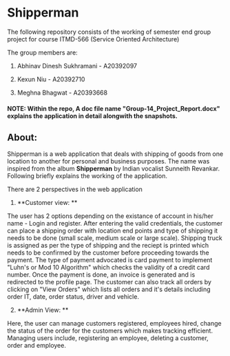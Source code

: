 # Shipperman

The following repository consists of the working of semester end group project for course ITMD-566 (Service Oriented Architecture)

The group members are:

1. Abhinav Dinesh Sukhramani - A20392097

2. Kexun Niu - A20392710

3. Meghna Bhagwat - A20393668

#### NOTE: Within the repo, A doc file name "Group-14_Project_Report.docx" explains the application in detail alongwith the snapshots. 

## About:
  
Shipperman is a web application that deals with shipping of goods from one location to another for personal and business purposes. The name was inspired from the album **Shipperman** by Indian vocalist Sunneith Revankar. Following briefly explains the working of the application. 

There are 2 perspectives in the web application
  
  1. **Customer view: **
  
The user has 2 options depending on the existance of account in his/her name - Login and register. After entering the valid credentials, the customer can place a shipping order with location end points and type of shipping it needs to be done (small scale, medium scale or large scale). Shipping truck is assigned as per the type of shipping and the reciept is printed which needs to be confirmed by the customer before proceeding towards the payment. The type of payment advocated is card payment to implement "Luhn's or Mod 10 Algorithm" which checks the validity of a credit card number. Once the payment is done, an invoice is generated and is redirected to the profile page. The customer can also track all orders by clicking on "View Orders" which lists all orders and it's details including order IT, date, order status, driver and vehicle.
  
  
  2. **Admin View: **
  
  Here, the user can manage customers registered, employees hired, change the status of the order for the customers which makes tracking efficient. Managing users include, registering an employee, deleting a customer, order and employee.
  

